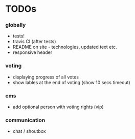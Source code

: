 # TODOs

### globally

- tests!
- travis CI (after tests)
- README on site - technologies, updated text etc.
- responsive header

### voting

- displaying progress of all votes
- show lables at the end of voting (show 10 secs timeout)

### cms

- add optional person with voting rights (vip)

### communication
 
- chat / shoutbox
